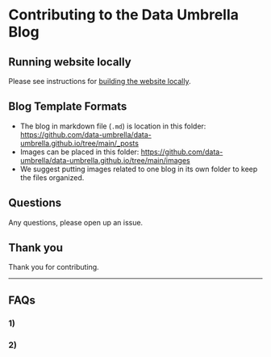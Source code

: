 # Contributing to the Data Umbrella Blog

## Running website locally
Please see instructions for [building the website locally](https://github.com/data-umbrella/data-umbrella.github.io/blob/main/README.md).

## Blog Template Formats
- The blog in markdown file (`.md`) is location in this folder:  https://github.com/data-umbrella/data-umbrella.github.io/tree/main/_posts
- Images can be placed in this folder:  https://github.com/data-umbrella/data-umbrella.github.io/tree/main/images
- We suggest putting images related to one blog in its own folder to keep the files organized.

## Questions
Any questions, please open up an issue. 

## Thank you
Thank you for contributing.

---

## FAQs

### 1)

### 2) 

